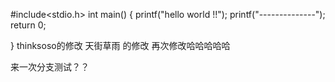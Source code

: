 #include<stdio.h>
int main()
{
    printf("hello world !!");
    printf("--------------");
    return 0;

}
thinksoso的修改
天街草雨 的修改
再次修改哈哈哈哈哈


来一次分支测试？？
